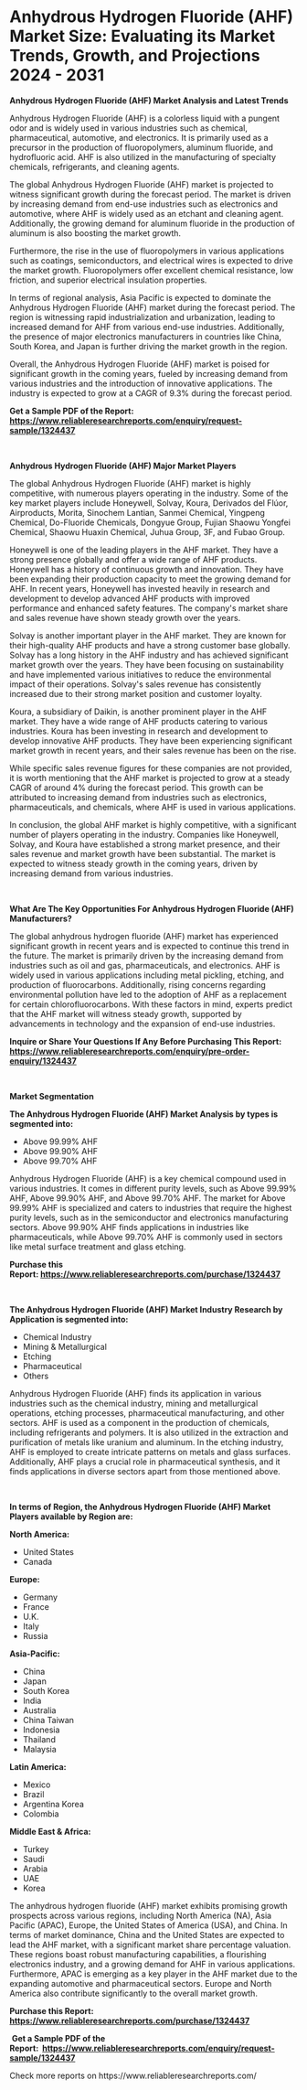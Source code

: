 <p><h1>Anhydrous Hydrogen Fluoride (AHF) Market Size: Evaluating its Market Trends, Growth, and Projections 2024 - 2031</h1></p><p><strong>Anhydrous Hydrogen Fluoride (AHF) Market Analysis and Latest Trends</strong></p>
<p><p>Anhydrous Hydrogen Fluoride (AHF) is a colorless liquid with a pungent odor and is widely used in various industries such as chemical, pharmaceutical, automotive, and electronics. It is primarily used as a precursor in the production of fluoropolymers, aluminum fluoride, and hydrofluoric acid. AHF is also utilized in the manufacturing of specialty chemicals, refrigerants, and cleaning agents.</p><p>The global Anhydrous Hydrogen Fluoride (AHF) market is projected to witness significant growth during the forecast period. The market is driven by increasing demand from end-use industries such as electronics and automotive, where AHF is widely used as an etchant and cleaning agent. Additionally, the growing demand for aluminum fluoride in the production of aluminum is also boosting the market growth.</p><p>Furthermore, the rise in the use of fluoropolymers in various applications such as coatings, semiconductors, and electrical wires is expected to drive the market growth. Fluoropolymers offer excellent chemical resistance, low friction, and superior electrical insulation properties.</p><p>In terms of regional analysis, Asia Pacific is expected to dominate the Anhydrous Hydrogen Fluoride (AHF) market during the forecast period. The region is witnessing rapid industrialization and urbanization, leading to increased demand for AHF from various end-use industries. Additionally, the presence of major electronics manufacturers in countries like China, South Korea, and Japan is further driving the market growth in the region.</p><p>Overall, the Anhydrous Hydrogen Fluoride (AHF) market is poised for significant growth in the coming years, fueled by increasing demand from various industries and the introduction of innovative applications. The industry is expected to grow at a CAGR of 9.3% during the forecast period.</p></p>
<p><strong>Get a Sample PDF of the Report:&nbsp; <a href="https://www.reliableresearchreports.com/enquiry/request-sample/1324437">https://www.reliableresearchreports.com/enquiry/request-sample/1324437</a></strong></p>
<p>&nbsp;</p>
<p><strong>Anhydrous Hydrogen Fluoride (AHF) Major Market Players</strong></p>
<p><p>The global Anhydrous Hydrogen Fluoride (AHF) market is highly competitive, with numerous players operating in the industry. Some of the key market players include Honeywell, Solvay, Koura, Derivados del Flúor, Airproducts, Morita, Sinochem Lantian, Sanmei Chemical, Yingpeng Chemical, Do-Fluoride Chemicals, Dongyue Group, Fujian Shaowu Yongfei Chemical, Shaowu Huaxin Chemical, Juhua Group, 3F, and Fubao Group.</p><p>Honeywell is one of the leading players in the AHF market. They have a strong presence globally and offer a wide range of AHF products. Honeywell has a history of continuous growth and innovation. They have been expanding their production capacity to meet the growing demand for AHF. In recent years, Honeywell has invested heavily in research and development to develop advanced AHF products with improved performance and enhanced safety features. The company's market share and sales revenue have shown steady growth over the years.</p><p>Solvay is another important player in the AHF market. They are known for their high-quality AHF products and have a strong customer base globally. Solvay has a long history in the AHF industry and has achieved significant market growth over the years. They have been focusing on sustainability and have implemented various initiatives to reduce the environmental impact of their operations. Solvay's sales revenue has consistently increased due to their strong market position and customer loyalty.</p><p>Koura, a subsidiary of Daikin, is another prominent player in the AHF market. They have a wide range of AHF products catering to various industries. Koura has been investing in research and development to develop innovative AHF products. They have been experiencing significant market growth in recent years, and their sales revenue has been on the rise.</p><p>While specific sales revenue figures for these companies are not provided, it is worth mentioning that the AHF market is projected to grow at a steady CAGR of around 4% during the forecast period. This growth can be attributed to increasing demand from industries such as electronics, pharmaceuticals, and chemicals, where AHF is used in various applications.</p><p>In conclusion, the global AHF market is highly competitive, with a significant number of players operating in the industry. Companies like Honeywell, Solvay, and Koura have established a strong market presence, and their sales revenue and market growth have been substantial. The market is expected to witness steady growth in the coming years, driven by increasing demand from various industries.</p></p>
<p>&nbsp;</p>
<p><strong>What Are The Key Opportunities For Anhydrous Hydrogen Fluoride (AHF) Manufacturers?</strong></p>
<p><p>The global anhydrous hydrogen fluoride (AHF) market has experienced significant growth in recent years and is expected to continue this trend in the future. The market is primarily driven by the increasing demand from industries such as oil and gas, pharmaceuticals, and electronics. AHF is widely used in various applications including metal pickling, etching, and production of fluorocarbons. Additionally, rising concerns regarding environmental pollution have led to the adoption of AHF as a replacement for certain chlorofluorocarbons. With these factors in mind, experts predict that the AHF market will witness steady growth, supported by advancements in technology and the expansion of end-use industries.</p></p>
<p><strong>Inquire or Share Your Questions If Any Before Purchasing This Report: <a href="https://www.reliableresearchreports.com/enquiry/pre-order-enquiry/1324437">https://www.reliableresearchreports.com/enquiry/pre-order-enquiry/1324437</a></strong></p>
<p>&nbsp;</p>
<p><strong>Market Segmentation</strong></p>
<p><strong>The Anhydrous Hydrogen Fluoride (AHF) Market Analysis by types is segmented into:</strong></p>
<p><ul><li>Above 99.99% AHF</li><li>Above 99.90% AHF</li><li>Above 99.70% AHF</li></ul></p>
<p><p>Anhydrous Hydrogen Fluoride (AHF) is a key chemical compound used in various industries. It comes in different purity levels, such as Above 99.99% AHF, Above 99.90% AHF, and Above 99.70% AHF. The market for Above 99.99% AHF is specialized and caters to industries that require the highest purity levels, such as in the semiconductor and electronics manufacturing sectors. Above 99.90% AHF finds applications in industries like pharmaceuticals, while Above 99.70% AHF is commonly used in sectors like metal surface treatment and glass etching.</p></p>
<p><strong>Purchase this Report:&nbsp;<a href="https://www.reliableresearchreports.com/purchase/1324437">https://www.reliableresearchreports.com/purchase/1324437</a></strong></p>
<p>&nbsp;</p>
<p><strong>The Anhydrous Hydrogen Fluoride (AHF) Market Industry Research by Application is segmented into:</strong></p>
<p><ul><li>Chemical Industry</li><li>Mining & Metallurgical</li><li>Etching</li><li>Pharmaceutical</li><li>Others</li></ul></p>
<p><p>Anhydrous Hydrogen Fluoride (AHF) finds its application in various industries such as the chemical industry, mining and metallurgical operations, etching processes, pharmaceutical manufacturing, and other sectors. AHF is used as a component in the production of chemicals, including refrigerants and polymers. It is also utilized in the extraction and purification of metals like uranium and aluminum. In the etching industry, AHF is employed to create intricate patterns on metals and glass surfaces. Additionally, AHF plays a crucial role in pharmaceutical synthesis, and it finds applications in diverse sectors apart from those mentioned above.</p></p>
<p>&nbsp;</p>
<p><strong>In terms of Region, the Anhydrous Hydrogen Fluoride (AHF) Market Players available by Region are:</strong></p>
<p>
    <p> <strong> North America: </strong>
        <ul>
            <li>United States</li>
            <li>Canada</li>
        </ul>
        </p> 
    <p> <strong> Europe: </strong>
        <ul>
            <li>Germany</li>
            <li>France</li>
            <li>U.K.</li>
            <li>Italy</li>
            <li>Russia</li>
        </ul>
        </p> 
    <p> <strong> Asia-Pacific: </strong>
        <ul>
            <li>China</li>
            <li>Japan</li>
            <li>South Korea</li>
            <li>India</li>
            <li>Australia</li>
            <li>China Taiwan</li>
            <li>Indonesia</li>
            <li>Thailand</li>
            <li>Malaysia</li>
        </ul>
        </p> 
    <p> <strong> Latin America: </strong>
        <ul>
            <li>Mexico</li>
            <li>Brazil</li>
            <li>Argentina Korea</li>
            <li>Colombia</li>
        </ul>
        </p> 
    <p> <strong> Middle East & Africa: </strong>
        <ul>
            <li>Turkey</li>
            <li>Saudi</li>
            <li>Arabia</li>
            <li>UAE</li>
            <li>Korea</li>
        </ul>
    </p>
    </p>
<p><p>The anhydrous hydrogen fluoride (AHF) market exhibits promising growth prospects across various regions, including North America (NA), Asia Pacific (APAC), Europe, the United States of America (USA), and China. In terms of market dominance, China and the United States are expected to lead the AHF market, with a significant market share percentage valuation. These regions boast robust manufacturing capabilities, a flourishing electronics industry, and a growing demand for AHF in various applications. Furthermore, APAC is emerging as a key player in the AHF market due to the expanding automotive and pharmaceutical sectors. Europe and North America also contribute significantly to the overall market growth.</p></p>
<p><strong>Purchase this Report: <a href="https://www.reliableresearchreports.com/purchase/1324437">https://www.reliableresearchreports.com/purchase/1324437</a></strong></p>
<p>&nbsp;<strong>Get a Sample PDF of the Report:&nbsp;&nbsp;<a href="https://www.reliableresearchreports.com/enquiry/request-sample/1324437">https://www.reliableresearchreports.com/enquiry/request-sample/1324437</a></strong></p>
<p><strong></strong></p>
<p>Check more reports on https://www.reliableresearchreports.com/</p>